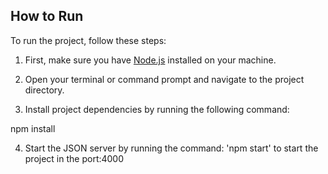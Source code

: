 ## How to Run

To run the project, follow these steps:

1. First, make sure you have [Node.js](https://nodejs.org/) installed on your machine.

2. Open your terminal or command prompt and navigate to the project directory.

3. Install project dependencies by running the following command:

npm install

4. Start the JSON server by running the command: 'npm start' to start the project in the port:4000